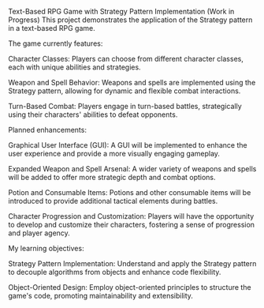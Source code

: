 Text-Based RPG Game with Strategy Pattern Implementation (Work in Progress)
This project demonstrates the application of the Strategy pattern in a text-based RPG game. 

The game currently features:

Character Classes: Players can choose from different character classes, each with unique abilities and strategies.

Weapon and Spell Behavior: Weapons and spells are implemented using the Strategy pattern, allowing for dynamic and flexible combat interactions.

Turn-Based Combat: Players engage in turn-based battles, strategically using their characters' abilities to defeat opponents.



Planned enhancements:

Graphical User Interface (GUI): A GUI will be implemented to enhance the user experience and provide a more visually engaging gameplay.

Expanded Weapon and Spell Arsenal: A wider variety of weapons and spells will be added to offer more strategic depth and combat options.

Potion and Consumable Items: Potions and other consumable items will be introduced to provide additional tactical elements during battles.

Character Progression and Customization: Players will have the opportunity to develop and customize their characters, fostering a sense of progression and player agency.



My learning objectives:

Strategy Pattern Implementation: Understand and apply the Strategy pattern to decouple algorithms from objects and enhance code flexibility.

Object-Oriented Design: Employ object-oriented principles to structure the game's code, promoting maintainability and extensibility.
